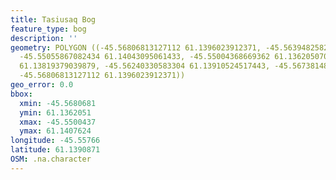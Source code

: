 ```yaml
---
title: Tasiusaq Bog
feature_type: bog
description: ''
geometry: POLYGON ((-45.56806813127112 61.1396023912371, -45.56394825822525 61.14076236827804,
  -45.55055867082434 61.14043095061433, -45.55004368669362 61.1362050704801, -45.55862675554069
  61.13819379039879, -45.56240330583304 61.13910524517443, -45.56738148576408 61.13786234577585,
  -45.56806813127112 61.1396023912371))
geo_error: 0.0
bbox:
  xmin: -45.5680681
  ymin: 61.1362051
  xmax: -45.5500437
  ymax: 61.1407624
longitude: -45.55766
latitude: 61.1390871
OSM: .na.character
---
```

